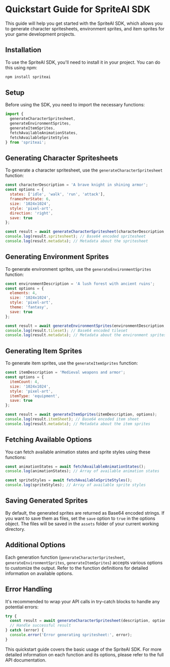 # Quickstart Guide for SpriteAI SDK

This guide will help you get started with the SpriteAI SDK, which allows you to generate character spritesheets, environment sprites, and item sprites for your game development projects.

## Installation

To use the SpriteAI SDK, you'll need to install it in your project. You can do this using npm:

```bash
npm install spriteai
```

## Setup

Before using the SDK, you need to import the necessary functions:

```javascript
import {
  generateCharacterSpritesheet,
  generateEnvironmentSprites,
  generateItemSprites,
  fetchAvailableAnimationStates,
  fetchAvailableSpriteStyles
} from 'spriteai';
```

## Generating Character Spritesheets

To generate a character spritesheet, use the `generateCharacterSpritesheet` function:

```javascript
const characterDescription = 'A brave knight in shining armor';
const options = {
  states: ['idle', 'walk', 'run', 'attack'],
  framesPerState: 6,
  size: '1024x1024',
  style: 'pixel-art',
  direction: 'right',
  save: true
};

const result = await generateCharacterSpritesheet(characterDescription, options);
console.log(result.spritesheet); // Base64 encoded spritesheet
console.log(result.metadata); // Metadata about the spritesheet
```

## Generating Environment Sprites

To generate environment sprites, use the `generateEnvironmentSprites` function:

```javascript
const environmentDescription = 'A lush forest with ancient ruins';
const options = {
  elements: 4,
  size: '1024x1024',
  style: 'pixel-art',
  theme: 'fantasy',
  save: true
};

const result = await generateEnvironmentSprites(environmentDescription, options);
console.log(result.tileset); // Base64 encoded tileset
console.log(result.metadata); // Metadata about the environment sprites
```

## Generating Item Sprites

To generate item sprites, use the `generateItemSprites` function:

```javascript
const itemDescription = 'Medieval weapons and armor';
const options = {
  itemCount: 4,
  size: '1024x1024',
  style: 'pixel-art',
  itemType: 'equipment',
  save: true
};

const result = await generateItemSprites(itemDescription, options);
console.log(result.itemSheet); // Base64 encoded item sheet
console.log(result.metadata); // Metadata about the item sprites
```

## Fetching Available Options

You can fetch available animation states and sprite styles using these functions:

```javascript
const animationStates = await fetchAvailableAnimationStates();
console.log(animationStates); // Array of available animation states

const spriteStyles = await fetchAvailableSpriteStyles();
console.log(spriteStyles); // Array of available sprite styles
```

## Saving Generated Sprites

By default, the generated sprites are returned as Base64 encoded strings. If you want to save them as files, set the `save` option to `true` in the options object. The files will be saved in the `assets` folder of your current working directory.

## Additional Options

Each generation function (`generateCharacterSpritesheet`, `generateEnvironmentSprites`, `generateItemSprites`) accepts various options to customize the output. Refer to the function definitions for detailed information on available options.

## Error Handling

It's recommended to wrap your API calls in try-catch blocks to handle any potential errors:

```javascript
try {
  const result = await generateCharacterSpritesheet(description, options);
  // Handle successful result
} catch (error) {
  console.error('Error generating spritesheet:', error);
}
```

This quickstart guide covers the basic usage of the SpriteAI SDK. For more detailed information on each function and its options, please refer to the full API documentation.